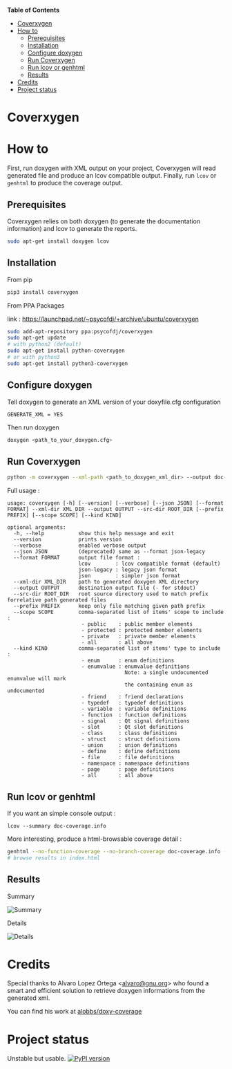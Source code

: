 <!-- markdown-toc start - Don't edit this section. Run M-x markdown-toc-generate-toc again -->
**Table of Contents**

- [Coverxygen](#coverxygen)
- [How to](#how-to)
    - [Prerequisites](#prerequisites)
    - [Installation](#installation)
    - [Configure doxygen](#configure-doxygen)
    - [Run Coverxygen](#run-coverxygen)
    - [Run lcov or genhtml](#run-lcov-or-genhtml)
    - [Results](#results)
- [Credits](#credits)
- [Project status](#project-status)

<!-- markdown-toc end -->

# Coverxygen


# How to

First, run doxygen with XML output on your project, Coverxygen will read generated file and produce an lcov compatible output.
Finally, run `lcov` or `genhtml` to produce the coverage output.

## Prerequisites

Coverxygen relies on both doxygen (to generate the documentation information) and lcov to generate the reports.
```bash
sudo apt-get install doxygen lcov
```

## Installation

From pip

```bash
pip3 install coverxygen
```
From PPA Packages

link : https://launchpad.net/~psycofdj/+archive/ubuntu/coverxygen
```bash
sudo add-apt-repository ppa:psycofdj/coverxygen
sudo apt-get update
# with python2 (default)
sudo apt-get install python-coverxygen        
# or with python3
sudo apt-get install python3-coverxygen
```

## Configure doxygen

Tell doxygen to generate an XML version of your doxyfile.cfg configuration
```
GENERATE_XML = YES
```

Then run doxygen
```bash
doxygen <path_to_your_doxygen.cfg>
```

## Run Coverxygen
```bash
python -m coverxygen --xml-path <path_to_doxygen_xml_dir> --output doc-coverage.info
```

Full usage :
```
usage: coverxygen [-h] [--version] [--verbose] [--json JSON] [--format FORMAT] --xml-dir XML_DIR --output OUTPUT --src-dir ROOT_DIR [--prefix PREFIX] [--scope SCOPE] [--kind KIND]

optional arguments:
  -h, --help           show this help message and exit
  --version            prints version
  --verbose            enabled verbose output
  --json JSON          (deprecated) same as --format json-legacy
  --format FORMAT      output file format : 
                       lcov        : lcov compatible format (default)
                       json-legacy : legacy json format
                       json        : simpler json format
  --xml-dir XML_DIR    path to generated doxygen XML directory
  --output OUTPUT      destination output file (- for stdout)
  --src-dir ROOT_DIR   root source directory used to match prefix forrelative path generated files
  --prefix PREFIX      keep only file matching given path prefix
  --scope SCOPE        comma-separated list of items' scope to include : 
                        - public    : public member elements
                        - protected : protected member elements
                        - private   : private member elements
                        - all       : all above
  --kind KIND          comma-separated list of items' type to include : 
                        - enum      : enum definitions
                        - enumvalue : enumvalue definitions
                                      Note: a single undocumented enumvalue will mark
                                      the containing enum as undocumented
                        - friend    : friend declarations
                        - typedef   : typedef definitions
                        - variable  : variable definitions
                        - function  : function definitions
                        - signal    : Qt signal definitions
                        - slot      : Qt slot definitions
                        - class     : class definitions
                        - struct    : struct definitions
                        - union     : union definitions
                        - define    : define definitions
                        - file      : file definitions
                        - namespace : namespace definitions
                        - page      : page definitions
                        - all       : all above
```



## Run lcov or genhtml

If you want an simple console output :
```
lcov --summary doc-coverage.info
```

More interesting, produce a html-browsable coverage detail :
```bash
genhtml --no-function-coverage --no-branch-coverage doc-coverage.info -o .
# browse results in index.html
```

## Results

Summary

![Summary](./docs/coverage-summary.png)

Details

![Details](./docs/coverage-details.png)

# Credits
Special thanks to Alvaro Lopez Ortega <[alvaro@gnu.org](mailto:alvaro@gnu.org)> who found a smart and efficient solution to retrieve doxygen informations from the generated xml.

You can find his work at [alobbs/doxy-coverage](https://github.com/alobbs/doxy-coverage)


# Project status

Unstable but usable.
[![PyPI version](https://badge.fury.io/py/coverxygen.svg)](https://badge.fury.io/py/coverxygen)


<!--  LocalWords:  doxyfile cfg xml alobbs doxy -->
<!-- Local Variables: -->
<!-- ispell-local-dictionary: "american" -->
<!-- End: -->
